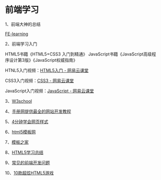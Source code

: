 # 前端学习

1、前端大神的总结

<a href="https://github.com/qiu-deqing/FE-learning#fe-learning" target="_blank">FE-learning</a>

2、前端学习入门

HTML5书籍《HTML5+CSS3 入门到精通》
JavaScript书籍《JavaScript高级程序设计第3版》《JavaScript权威指南》

HTNL5入门视频：<a href="http://study.163.com/course/introduction/171001.htm#/courseDetail" target="_blank">HTML5入门 - 网易云课堂</a>

CSS3入门视频：<a href="http://study.163.com/course/introduction/190001.htm#/courseDetail" target="_blank">CSS3 - 网易云课堂</a>

JavaScript入门视频：<a href="http://study.163.com/course/introduction/195001.htm#/courseDetail" target="_blank">JavaScript - 网易云课堂</a>

3、<a href="http://www.w3school.com.cn/index.html" target="_blank">W3school</a>

4、<a href="http://www.shouce.ren/" target="_blank">手册网提供最全的网站开发教程</a>

5、<a href="https://github.com/jgthms/web-design-in-4-minutes" target="_blank">4分钟学会网页样式</a>

6、<a href="http://www.html5code.net/" target="_blank">html5模板网</a>

7、<a href="http://www.cssmoban.com/" target="_blank">模板之家</a>

8、<a href="http://zq210wl.github.io/2015/01/23/html5-learning/" target="_blank">HTML5学习总结</a>

9、<a href="http://blog.poetries.top/tags/GitHub/#HTML5" target="_blank">常见的前端开发问题</a>

10、<a href="http://www.html5tricks.com/10-html5-game-with-code.html" target="_blank">10款超炫HTML5游戏</a>
